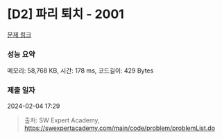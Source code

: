 # [D2] 파리 퇴치 - 2001 

[문제 링크](https://swexpertacademy.com/main/code/problem/problemDetail.do?contestProbId=AV5PzOCKAigDFAUq) 

### 성능 요약

메모리: 58,768 KB, 시간: 178 ms, 코드길이: 429 Bytes

### 제출 일자

2024-02-04 17:29



> 출처: SW Expert Academy, https://swexpertacademy.com/main/code/problem/problemList.do